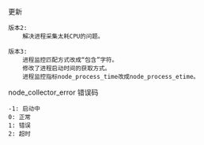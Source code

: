 更新

```
版本2:
    解决进程采集太耗CPU的问题。

版本3:
    进程监控匹配方式改成“包含”字符。
    修改了进程启动时间的获取方式。
    进程监控指标node_process_time改成node_process_etime。
```

node_collector_error 错误码

```
-1: 启动中
0: 正常
1: 错误
2: 超时
```

